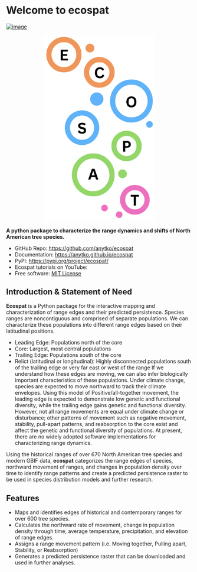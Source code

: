# Welcome to ecospat


[![image](https://img.shields.io/pypi/v/ecospat.svg)](https://pypi.python.org/pypi/ecospat)
<div style="text-align: center;">
  <img src="/logo.png" alt="ecospat logo" width="300"/>
</div>


**A python package to characterize the range dynamics and shifts of North American tree species.**

-   GitHub Repo: <https://github.com/anytko/ecospat>
-   Documentation: <https://anytko.github.io/ecospat>
-   PyPI: <https://pypi.org/project/ecospat/>
-   Ecospat tutorials on YouTube:
-   Free software: <a href="https://opensource.org/license/MIT" target="_blank">MIT License</a>

## Introduction & Statement of Need
**Ecospat** is a Python package for the interactive mapping and characterization of range edges and their predicted persistence. Species ranges are noncontiguous and comprised of separate populations. We can characterize these populations into different range edges based on their latitudinal positions.
- Leading Edge: Populations north of the core
- Core: Largest, most central populations
- Trailing Edge: Populations south of the core
- Relict (latitudinal or longitudinal): Highly disconnected populations south of the trailing edge or very far east or west of the range
If we understand how these edges are moving, we can also infer biologically important characteristics of these populations. Under climate change, species are expected to move northward to track their climate envelopes. Using this model of Positive/all-together movement, the leading edge is expected to demonstrate low genetic and functional diversity, while the trailing edge gains genetic and functional diversity. However, not all range movements are equal under climate change or disturbance; other patterns of movement such as negative movement, stability, pull-apart patterns, and reabsorption to the core exist and affect the genetic and functional diversity of populations. At present, there are no widely adopted software implementations for characterizing range dynamics.

Using the historical ranges of over 670 North American tree species and modern GBIF data, **ecospat** categorizes the range edges of species, northward movement of ranges, and changes in population density over time to identify range patterns and create a predicted persistence raster to be used in species distribution models and further research.

## Features

-   Maps and identifies edges of historical and contemporary ranges for over 600 tree species.
-   Calculates the northward rate of movement, change in population density through time, average temperature, precipitation, and elevation of range edges.
-   Assigns a range movement pattern (i.e. Moving together, Pulling apart, Stability, or Reabsorption)
-   Generates a predicted persistence raster that can be downloaded and used in further analyses.

